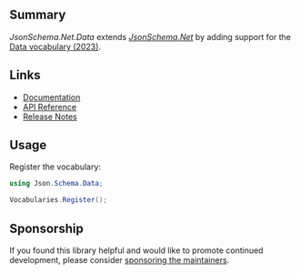 ## Summary

_JsonSchema.Net.Data_ extends [_JsonSchema.Net_](https://www.nuget.org/packages/JsonSchema.Net) by adding support for the [Data vocabulary (2023)](https://docs.json-everything.net/schema/vocabs/data-2023/).

## Links

- [Documentation](https://docs.json-everything.net/schema/vocabs/)
- [API Reference](https://docs.json-everything.net/api/JsonSchema.Net.Data/Vocabularies/)
- [Release Notes](https://docs.json-everything.net/rn-json-schema-data/)

## Usage

Register the vocabulary:

```c#
using Json.Schema.Data;

Vocabularies.Register();
```

## Sponsorship

If you found this library helpful and would like to promote continued development, please consider [sponsoring the maintainers](https://github.com/sponsors/gregsdennis).